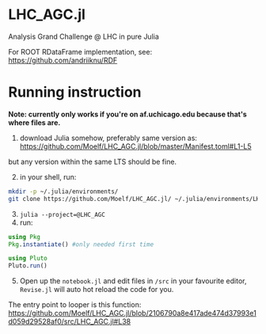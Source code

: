 # LHC_AGC.jl
Analysis Grand Challenge @ LHC in pure Julia

For ROOT RDataFrame implementation, see: https://github.com/andriiknu/RDF

# Running instruction
**Note: currently only works if you're on af.uchicago.edu because that's where files are.**

1. download Julia somehow, preferably same version as:
https://github.com/Moelf/LHC_AGC.jl/blob/master/Manifest.toml#L1-L5

but any version within the same LTS should be fine.

2. in your shell, run:
```bash
mkdir -p ~/.julia/environments/
git clone https://github.com/Moelf/LHC_AGC.jl/ ~/.julia/environments/LHC_AGC
```
3. `julia --project=@LHC_AGC`
4. run:
```julia
using Pkg
Pkg.instantiate() #only needed first time

using Pluto
Pluto.run()
```
5. Open up the `notebook.jl` and edit files in `/src` in your favourite editor, `Revise.jl` will auto hot reload the code for you.

The entry point to looper is this function:
https://github.com/Moelf/LHC_AGC.jl/blob/2106790a8e417ade474d37993e1d059d29528af0/src/LHC_AGC.jl#L38
